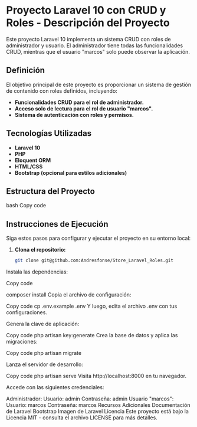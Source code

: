 # Proyecto Laravel 10 con CRUD y Roles - Descripción del Proyecto

Este proyecto Laravel 10 implementa un sistema CRUD con roles de administrador y usuario. El administrador tiene todas las funcionalidades CRUD, mientras que el usuario "marcos" solo puede observar la aplicación. 

## Definición

El objetivo principal de este proyecto es proporcionar un sistema de gestión de contenido con roles definidos, incluyendo:

- **Funcionalidades CRUD para el rol de administrador.**
- **Acceso solo de lectura para el rol de usuario "marcos".**
- **Sistema de autenticación con roles y permisos.**

## Tecnologías Utilizadas

- **Laravel 10**
- **PHP**
- **Eloquent ORM**
- **HTML/CSS**
- **Bootstrap (opcional para estilos adicionales)**

## Estructura del Proyecto


bash
Copy code

## Instrucciones de Ejecución

Siga estos pasos para configurar y ejecutar el proyecto en su entorno local:

1. **Clona el repositorio:**

   ```bash
   git clone git@github.com:Andresfonse/Store_Laravel_Roles.git
Instala las dependencias:


Copy code


composer install
Copia el archivo de configuración:




Copy code
cp .env.example .env
Y luego, edita el archivo .env con tus configuraciones.


Genera la clave de aplicación:

Copy code
php artisan key:generate
Crea la base de datos y aplica las migraciones:


Copy code
php artisan migrate


Lanza el servidor de desarrollo:

Copy code
php artisan serve
Visita http://localhost:8000 en tu navegador.

Accede con las siguientes credenciales:

Administrador:
Usuario: admin
Contraseña: admin
Usuario "marcos":
Usuario: marcos
Contraseña: marcos
Recursos Adicionales
Documentación de Laravel
Bootstrap
Imagen de Laravel
Licencia
Este proyecto está bajo la Licencia MIT - consulta el archivo LICENSE para más detalles.